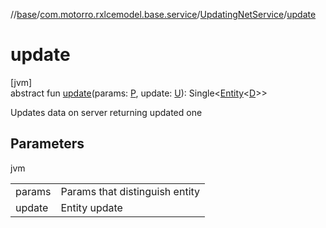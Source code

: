 //[base](../../../index.md)/[com.motorro.rxlcemodel.base.service](../index.md)/[UpdatingNetService](index.md)/[update](update.md)

# update

[jvm]\
abstract fun [update](update.md)(params: [P](index.md), update: [U](index.md)): Single&lt;[Entity](../../com.motorro.rxlcemodel.base.entity/-entity/index.md)&lt;[D](index.md)&gt;&gt;

Updates data on server returning updated one

## Parameters

jvm

| | |
|---|---|
| params | Params that distinguish entity |
| update | Entity update |

